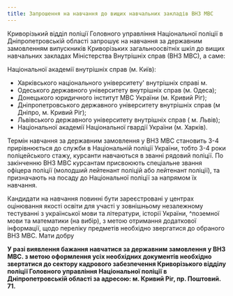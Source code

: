 ```yaml
---
title: Запрошення на навчання до вищих навчальних закладів ВНЗ МВС
---
```


Криворізький відділ поліції Головного управління Національної поліції в Дніпропетровській області запрошує на навчання за державним замовленням випускників Криворізьких загальноосвітніх шкіл до вищих навчальних закладах Міністерства Внутрішніх справ (ВНЗ МВС), а саме:

Національної академії внутрішніх справ (м. Київ):

* Харківського національного університету' внутрішніх справі м.
* Одеського державного університету внутрішніх справ (м. Одеса);
* Донецького юридичного інститут МВС України (м. Кривий Ріг);
* Дніпропетровського державного університету внутрішніх справ (м Дніпро, м. Кривий Ріг);
* Львівського державного університету внутрішніх справ ( м. Львів);
* Національної академії Національної гвардії України (м. Харків).

Термін навчання за державним замовлення у ВНЗ МВС становить 3-4 прирівнюється до служби в Національній поліції України, тобто 3-4 роки поліцейського стажу, курсанти навчаються в званні рядовий поліції. По закінченню ВНЗ МВС курсантам присвоюють спеціальне звання офіцера поліції (молодший лейтенант поліцій або лейтенант поліції), та призначають на посаду до Національної поліції за напрямом їх навчання.

Кандидати на навчання повинні бути зареєстровані у центрах оцінювання якості освіти для участі у зовнішньому незалежному тестуванні з української мови та літератури, історії України, ^поземної мови та математики (на вибір), з метою отримання додаткової інформації, щодо переліку предметів необхідно звергатися до обраного ВНЗ МВС. Мати добру

**У разі виявлення бажання навчатися за державним замовлення у ВНЗ МВС. з метою оформлення усіх необхідних документів необхідно звертатися до сектору кадрового забезпечення Криворізького відділу поліції Головного управління Національної поліції в Дніпропетровській області за адресою: м. Кривий Ріг, пр. Поштовий. 71.**
